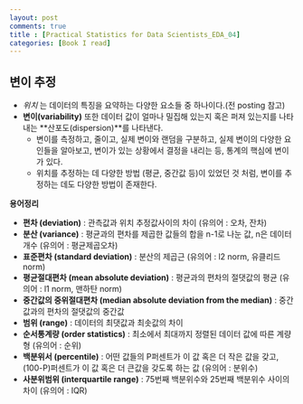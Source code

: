 ```yaml
---
layout: post
comments: true
title : [Practical Statistics for Data Scientists_EDA_04]
categories: [Book I read]
---
```


## 변이 추정

- _위치_ 는 데이터의 특징을 요약하는 다양한 요소들 중 하나이다.(전 posting 참고)
- **변이(variability)** 또한 데이터 값이 얼마나 밀집해 있는지 혹은 퍼져 있는지를 나타내는 **산포도(dispersion)**를 나타낸다.
  - 변이를 측정하고, 줄이고, 실제 변이와 랜덤을 구분하고, 실제 변이의 다양한 요인들을 알아보고, 변이가 있는 상황에서 결정을 내리는 등, 통계의 핵심에 변이가 있다.
  - 위치를 추정하는 데 다양한 방법 (평균, 중간값 등)이 있었던 것 처럼, 변이를 추정하는 데도 다양한 방법이 존재한다.

**용어정리**
- **편차 (deviation)** : 관측값과 위치 추정값사이의 차이 (유의어 : 오차, 잔차)
- **분산 (variance)** : 평균과의 편차를 제곱한 값들의 합을 n-1로 나눈 값, n은 데이터 개수 (유의어 : 평균제곱오차)
- **표준편차 (standard deviation)** : 분산의 제곱근 (유의어 : l2 norm, 유클리드 norm)
- **평균절대편차 (mean absolute deviation)** : 평균과의 편차의 절댓값의 평균 (유의어 : l1 norm, 맨하탄 norm)
- **중간값의 중위절대편차 (median absolute deviation from the median)** : 중간값과의 편차의 절댓값의 중간값
- **범위 (range)** : 데이터의 최댓값과 최솟값의 차이
- **순서통계량 (order statistics)** : 최소에서 최대까지 정렬된 데이터 값에 따른 계량형 (유의어 : 순위)
- **백분위서 (percentile)** : 어떤 값들의 P퍼센트가 이 값 혹은 더 작은 값을 갖고, (100-P)퍼센트가 이 값 혹은 더 큰값을 갖도록 하는 값 (유의어 : 분위수)
- **사분위범위 (interquartile range)** : 75번째 백분위수와 25번째 백분위수 사이의차이 (유의어 : IQR)
